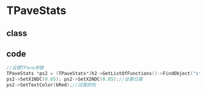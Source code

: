 <!-- TPaveStats.md --- 
;; 
;; Description: 
;; Author: Hongyi Wu(吴鸿毅)
;; Email: wuhongyi@qq.com 
;; Created: 五 12月  5 11:44:41 2014 (+0800)
;; Last-Updated: 五 8月 12 22:31:52 2016 (+0800)
;;           By: Hongyi Wu(吴鸿毅)
;;     Update #: 3
;; URL: http://wuhongyi.cn -->

# TPaveStats

## class

<!-- ```cpp -->

<!-- ``` -->

## code

```cpp
//设置TPave参数
TPaveStats *ps2 = (TPaveStats*)h2->GetListOfFunctions()->FindObject("stats");
ps2->SetX1NDC(0.65); ps2->SetX2NDC(0.85);//设置位置
ps2->SetTextColor(kRed);//设置颜色
```

<!-- TPaveStats.md ends here -->
